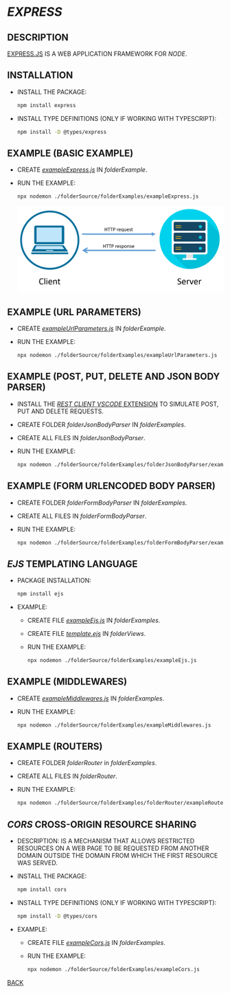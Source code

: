 # _EXPRESS_

## DESCRIPTION

[EXPRESS.JS](https://expressjs.com) IS A WEB APPLICATION FRAMEWORK FOR _NODE_.

## INSTALLATION
  
* INSTALL THE PACKAGE:

  ```bash
  npm install express
  ```

* INSTALL TYPE DEFINITIONS (ONLY IF WORKING WITH TYPESCRIPT):
  
  ```bash
  npm install -D @types/express
  ```

## EXAMPLE (BASIC EXAMPLE)

* CREATE [_exampleExpress.js_](../../folderSource/folderExamples/exampleExpress.js) IN _folderExample_.
* RUN THE EXAMPLE:

  ```bash
  npx nodemon ./folderSource/folderExamples/exampleExpress.js
  ```

  ![REQUEST AND RESPONSE IMAGE](./fileRequestAndResponseImage.png)

## EXAMPLE (URL PARAMETERS)

* CREATE [_exampleUrlParameters.js_](../../folderSource/folderExamples/exampleUrlParameters.js) IN _folderExample_.
* RUN THE EXAMPLE:
  
  ```bash
  npx nodemon ./folderSource/folderExamples/exampleUrlParameters.js
  ```

## EXAMPLE (POST, PUT, DELETE AND JSON BODY PARSER)

* INSTALL THE [_REST CLIENT_ _VSCODE_ EXTENSION](https://marketplace.visualstudio.com/items?itemName=humao.rest-client) TO SIMULATE POST, PUT AND DELETE REQUESTS.
* CREATE FOLDER _folderJsonBodyParser_ IN _folderExamples_.
* CREATE ALL FILES IN _folderJsonBodyParser_.
* RUN THE EXAMPLE:
  
  ```bash
  npx nodemon ./folderSource/folderExamples/folderJsonBodyParser/exampleJsonBodyParser.js
  ```

## EXAMPLE (FORM URLENCODED BODY PARSER)

* CREATE FOLDER _folderFormBodyParser_ IN _folderExamples_.
* CREATE ALL FILES IN _folderFormBodyParser_.
* RUN THE EXAMPLE:
  
  ```bash
  npx nodemon ./folderSource/folderExamples/folderFormBodyParser/exampleFormBodyParser.js
  ```

## _EJS_ TEMPLATING LANGUAGE

* PACKAGE INSTALLATION:
  
  ```bash
  npm install ejs
  ```

* EXAMPLE:
  * CREATE FILE [_exampleEjs.js_](../../folderSource/folderExamples/exampleEjs.js) IN _folderExamples_.
  * CREATE FILE [_template.ejs_](../../folderSource/folderViews/template.ejs) IN _folderViews_.
  * RUN THE EXAMPLE:

    ```bash
    npx nodemon ./folderSource/folderExamples/exampleEjs.js
    ```

## EXAMPLE (MIDDLEWARES)

* CREATE [_exampleMiddlewares.js_](../../folderSource/folderExamples/exampleMiddlewares.js) IN _folderExamples_.
* RUN THE EXAMPLE:
  
  ```bash
  npx nodemon ./folderSource/folderExamples/exampleMiddlewares.js
  ```

## EXAMPLE (ROUTERS)

* CREATE FOLDER _folderRouter_ in _folderExamples_.
* CREATE ALL FILES IN _folderRouter_.
* RUN THE EXAMPLE:
  
  ```bash
  npx nodemon ./folderSource/folderExamples/folderRouter/exampleRouter.js
  ```

## _CORS_ CROSS-ORIGIN RESOURCE SHARING

* DESCRIPTION: IS A MECHANISM THAT ALLOWS RESTRICTED RESOURCES ON A WEB PAGE TO BE REQUESTED FROM ANOTHER DOMAIN OUTSIDE THE DOMAIN FROM WHICH THE FIRST RESOURCE WAS SERVED.
* INSTALL THE PACKAGE:
  
  ```bash
  npm install cors
  ```

* INSTALL TYPE DEFINITIONS (ONLY IF WORKING WITH TYPESCRIPT):
  
  ```bash
  npm install -D @types/cors
  ```

* EXAMPLE:
  * CREATE FILE [_exampleCors.js_](../../folderSource/folderExamples/exampleCors.js) IN _folderExamples_.
  * RUN THE EXAMPLE:
  
    ```bash
    npx nodemon ./folderSource/folderExamples/exampleCors.js
    ```

[BACK](./fileProjectCreation.md)
